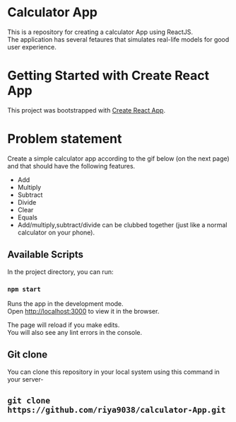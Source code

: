 # Calculator App

This is a repository for creating a calculator App using ReactJS.<br>
The application has several fetaures that simulates real-life models for good user experience.<br>

# Getting Started with Create React App

This project was bootstrapped with [Create React App](https://github.com/facebook/create-react-app).

# Problem statement

Create a simple calculator app according to the gif below (on the next page) and that should have the following features.
  - Add
  - Multiply
  - Subtract
  - Divide
  - Clear
  - Equals
  - Add/multiply,subtract/divide can be clubbed together (just like a normal calculator on your phone).

## Available Scripts

In the project directory, you can run:

### `npm start`

Runs the app in the development mode.\
Open [http://localhost:3000](http://localhost:3000) to view it in the browser.

The page will reload if you make edits.\
You will also see any lint errors in the console.

## Git clone

You can clone this repository in your local system using this command in your server-
## `git clone https://github.com/riya9038/calculator-App.git`





